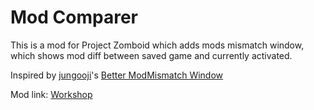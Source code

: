 # Mod Comparer

This is a mod for Project Zomboid which adds mods mismatch window, which shows mod diff between saved game and currently activated.

Inspired by [jungooji](https://steamcommunity.com/id/jungooji)'s [Better ModMismatch Window](https://steamcommunity.com/sharedfiles/filedetails/?id=1872244972)

Mod link: [Workshop](https://steamcommunity.com/sharedfiles/filedetails/?id=3019672735)
